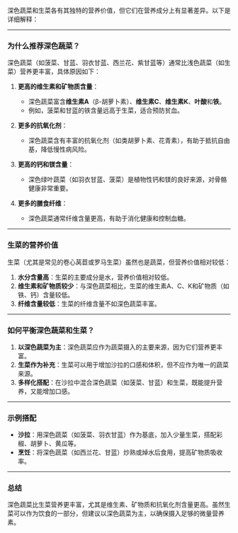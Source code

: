 深色蔬菜和生菜各有其独特的营养价值，但它们在营养成分上有显著差异。以下是详细解释：

---

### **为什么推荐深色蔬菜？**
深色蔬菜（如菠菜、甘蓝、羽衣甘蓝、西兰花、紫甘蓝等）通常比浅色蔬菜（如生菜）营养更丰富，具体原因如下：

1. **更高的维生素和矿物质含量**：
   - 深色蔬菜富含**维生素A**（β-胡萝卜素）、**维生素C**、**维生素K**、**叶酸**和**铁**。
   - 例如，菠菜和甘蓝的铁含量远高于生菜，适合预防贫血。

2. **更多的抗氧化剂**：
   - 深色蔬菜含有丰富的抗氧化剂（如类胡萝卜素、花青素），有助于抵抗自由基，降低慢性病风险。

3. **更高的钙和镁含量**：
   - 深色绿叶蔬菜（如羽衣甘蓝、菠菜）是植物性钙和镁的良好来源，对骨骼健康非常重要。

4. **更多的膳食纤维**：
   - 深色蔬菜通常纤维含量更高，有助于消化健康和控制血糖。

---

### **生菜的营养价值**
生菜（尤其是常见的卷心莴苣或罗马生菜）虽然也是蔬菜，但营养价值相对较低：
1. **水分含量高**：生菜的主要成分是水，营养价值相对较低。
2. **维生素和矿物质较少**：与深色蔬菜相比，生菜的维生素A、C、K和矿物质（如铁、钙）含量较低。
3. **纤维含量较低**：生菜的纤维含量不如深色蔬菜丰富。

---

### **如何平衡深色蔬菜和生菜？**
1. **以深色蔬菜为主**：深色蔬菜应作为蔬菜摄入的主要来源，因为它们营养更丰富。
2. **生菜作为补充**：生菜可以用于增加沙拉的口感和体积，但不应作为唯一的蔬菜来源。
3. **多样化搭配**：在沙拉中混合深色蔬菜（如菠菜、甘蓝）和生菜，既能提升营养，又能增加口感。

---

### **示例搭配**
- **沙拉**：用深色蔬菜（如菠菜、羽衣甘蓝）作为基底，加入少量生菜，搭配彩椒、胡萝卜、黄瓜等。
- **烹饪**：将深色蔬菜（如西兰花、甘蓝）炒熟或焯水后食用，提高矿物质吸收率。

---

### **总结**
深色蔬菜比生菜营养更丰富，尤其是维生素、矿物质和抗氧化剂含量更高。虽然生菜可以作为饮食的一部分，但建议以深色蔬菜为主，以确保摄入足够的微量营养素。
